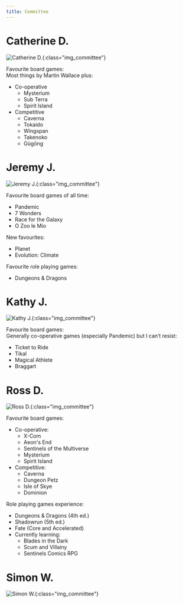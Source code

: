 ```yaml
---
title: Committee
---
```


# Catherine D.

![Catherine D.](/images/committee/CatherineD.jpg){:class="img_committee"}

Favourite board games:  
Most things by Martin Wallace plus:
- Co-operative
    - Mysterium
    - Sub Terra
    - Spirit Island
- Competitive
    - Caverna
    - Tokaido
    - Wingspan
    - Takenoko
    - Gùgōng

# Jeremy J.

![Jeremy J.](/images/committee/JeremyJ.jpg){:class="img_committee"}

Favourite board games of all time:
- Pandemic
- 7 Wonders
- Race for the Galaxy
- O Zoo le Mio

New favourites:
- Planet
- Evolution: Climate

Favourite role playing games:
- Dungeons & Dragons

# Kathy J.

![Kathy J.](/images/committee/KathyJ.jpg){:class="img_committee"}

Favourite board games:  
Generally co-operative games (especially Pandemic) but I can’t resist:
- Ticket to Ride
- Tikal
- Magical Athlete
- Braggart

# Ross D.

![Ross D.](/images/committee/RossD.jpg){:class="img_committee"}

Favourite board games:
- Co-operative:
    - X-Com
    - Aeon's End
    - Sentinels of the Multiverse
    - Mysterium
    - Spirit Island
- Competitive:
    - Caverna
    - Dungeon Petz
    - Isle of Skye
    - Dominion

Role playing games experience:
- Dungeons & Dragons (4th ed.)
- Shadowrun (5th ed.)
- Fate (Core and Accelerated)
- Currently learning:
    - Blades in the Dark
    - Scum and Villainy
    - Sentinels Comics RPG


# Simon W.

![Simon W.](/images/committee/SimonW.jpg){:class="img_committee"}
